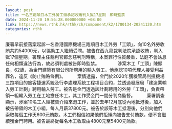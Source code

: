 ```yaml
---
layout: post
title: 一名三跑項目木工外勞工頭承認收賄判入獄17星期　即時監禁
date: 2024-11-20 19:56:28.000000000 +08:00
link: https://news.rthk.hk/rthk/ch/component/k2/1780134-20241120.htm
categories: rthk
---
```


廉署早前接落案起訴一名香港國際機場三跑項目木工外勞「工頭」，向10名外勞收賄共約54000元，以協助工人繼續受聘。被告在西九龍裁判法院承認收賄，判入獄17個星期。署理主任裁判官鄭念慈判刑時稱，本案罪行性質嚴重，法庭不會姑息任何相類違法行為，故必須判處被告即時監禁。　　 
　　 
涉案木工「工頭」陳顯良，62歲，為金門建築有限公司所聘用的輸入勞工。他承認10項代理人接受利益罪名，違反《防止賄賂條例》。
　　 
案情透露，金門於2020年獲機管局判授機場三跑項目的旅客捷運系統及行李處理系統工程項目合約，並透過發展局「建造業輸入勞工計劃」聘用輸入勞工。被告是金門透過該計劃聘用的外勞「工頭」，負責帶領一組輸入勞工在工地擔任木工，其工作受金門一間分判商監督。
　　 
廉署調查顯示，涉案10名工人經被告介紹來港工作，並於去年12月底從內地抵港後，加入被告帶領的木工小組，每人月薪37800元。被告於該等木工抵港後，分別向他們索取每個工作天600元賄款。木工們相信如果他們拒絕向被告支付賄款，便不會繼續獲金門聘用。被告最終從每名木工收取由4800元至5400元賄款。
